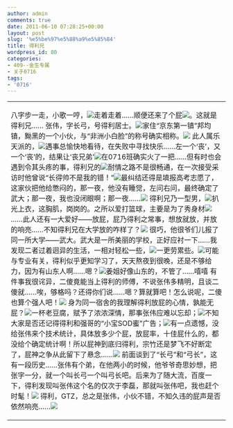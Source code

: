 ```yaml
---
author: admin
comments: true
date: 2011-06-10 07:28:25+00:00
layout: post
slug: '%e5%be%97%e5%88%a9%e5%85%84'
title: 得利兄
wordpress_id: 80
categories:
- 409--金生专属
- 关于0716
tags:
- '0716'
---
```


<table cellpadding="0" cellspacing="0" id="blogContentTable" >
<tbody >
<tr >

<td valign="top" >





八字步一走，小歌一哼，![](http://ctc.qzs.qq.com/qzone/em/e116.gif)走着走着……顺便还来了个屁![](http://ctc.qzs.qq.com/qzone/em/e116.gif)。这就是得利兄……
张伟，字长弓，号得利居士。![](http://ctc.qzs.qq.com/qzone/em/e129.gif)家住“京东第一镇”邦均镇，黝黑的一个小伙，与“非洲小白脸”的称号确实相称。![](http://ctc.qzs.qq.com/qzone/em/e136.gif)
此人属乐天派的，![](http://ctc.qzs.qq.com/qzone/em/e113.gif)遇事总愉快地看待，在失败中寻找快乐……左一个‘丧’，又一个‘丧’的，结果让‘丧兄弟’![](http://ctc.qzs.qq.com/qzone/em/e182.gif)在0716班确实火了一把……但有时也会遇到令其头疼的事，得利兄的![](http://ctc.qzs.qq.com/qzone/em/e166.gif)耐情之路不是很畅通，在一次接受采访时他曾说“长得帅不是我的错！”![](http://ctc.qzs.qq.com/qzone/em/e103.gif)最纠结还得是填报高考志愿了，这家伙把他给憋闷的，那一夜，他没有睡觉，左问右问，最终确定了武大；那一夜，我也没闭眼啊；那一夜……![](http://ctc.qzs.qq.com/qzone/em/e141.gif)
得利兄乃一型男，![](http://ctc.qzs.qq.com/qzone/em/e179.gif)扒光上衣，这胸肌，岗岗的。之所以爱打篮球，主要是为了秀身材![](http://ctc.qzs.qq.com/qzone/em/e189.gif)……此人还有一大爱好——放屁，屁乃得利之常事，想放就放，并放的响亮……不知得利兄在大学放的咋样了？![](http://ctc.qzs.qq.com/qzone/em/e144.gif)
很巧，他很爷们儿报了同一所大学——武大。武大是一所美丽的学校，正好应衬一下……我发现二者过着迥异的生活，一相对轻松一些，![](http://ctc.qzs.qq.com/qzone/em/e141.gif)一更劳累些。![](http://ctc.qzs.qq.com/qzone/em/e150.gif)可能与专业有关，得利似乎更知学习了，天天熬夜到很晚，还是不够给力，因为有山东人啊……嗯？![](http://ctc.qzs.qq.com/qzone/em/e129.gif)姜姐好像山东的，不管了……嘻嘻
有件事我很诧异，二傻竟能当上得利的师傅，不说张伟多精明，且谈二傻就……唉，够格吗？还得你们说……嗯？算就算吧！怎么说呢，二傻也算个强人吧！![](http://ctc.qzs.qq.com/qzone/em/e183.gif)
身为同一宿舍的我理解得利放屁的心情，孰能无屁？![](http://ctc.qzs.qq.com/qzone/em/e154.gif)一杯老豆腐，赋予了浓浓深情，那事张伟应难以忘却；![](http://ctc.qzs.qq.com/qzone/em/e181.gif)不知大家是否还记得得利和强哥的“小宝SOD蜜”广告；![](http://ctc.qzs.qq.com/qzone/em/e103.gif)有一点遗憾，没给张伟来个技术统计，具体放多少个屁，放屁率，十佳屁什么的，都没给个确定统计啊！所以屁神到底归得利，宗竹还是梦飞不好断定了，屁神之争从此留下了悬念……![](http://ctc.qzs.qq.com/qzone/em/e132.gif)
前面谈到了“长弓”和“弓长”，这有一段历史……张伟有个弟，在他两小的时候，他爷爷奇思妙想，把张字一分，就一个叫长弓一个叫弓长吧。后来为了随大流，百度一下，得利发现叫张伟这个名的仅次于李磊，那就叫张伟吧，我也赶个时髦！![](http://ctc.qzs.qq.com/qzone/em/e104.gif)
得利，GTZ，总之是张伟，小伙不错，不知久违的屁声是否依然响亮……![](http://ctc.qzs.qq.com/qzone/em/e129.gif)




</td>
</tr>
</tbody>
</table>

